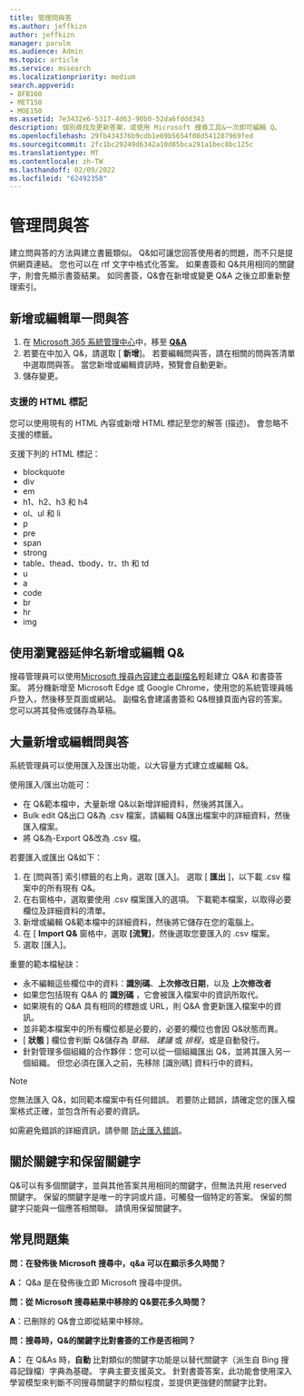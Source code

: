 ```yaml
---
title: 管理問與答
ms.author: jeffkizn
author: jeffkizn
manager: parulm
ms.audience: Admin
ms.topic: article
ms.service: mssearch
ms.localizationpriority: medium
search.appverid:
- BFB160
- MET150
- MOE150
ms.assetid: 7e3432e6-5317-4d63-90b0-52da6fddd343
description: 個別尋找及更新答案，或使用 Microsoft 搜尋工具&一次即可編輯 Q。
ms.openlocfilehash: 29fb434376b9cdb1e69b5654f08d541287969fed
ms.sourcegitcommit: 2fc1bc29249d6342a10d85bca291a1bec8bc125c
ms.translationtype: MT
ms.contentlocale: zh-TW
ms.lasthandoff: 02/09/2022
ms.locfileid: "62492358"
---
```

# <a name="manage-qas"></a>管理問與答

建立問與答的方法與建立書籤類似。 Q&如可讓您回答使用者的問題，而不只是提供網頁連結。 您也可以在 rtf 文字中格式化答案。 如果書簽和 Q&共用相同的關鍵字，則會先顯示書簽結果。 如同書簽，Q&會在新增或變更 Q&A 之後立即重新整理索引。

## <a name="add-or-edit-a-single-qa"></a>新增或編輯單一問與答

1. 在 [Microsoft 365 系統管理中心](https://admin.microsoft.com)中，移至 [**Q&A**](https://admin.microsoft.com/Adminportal/Home#/MicrosoftSearch/qnas)
1. 若要在中加入 Q&，請選取 [ **新增**]。
若要編輯問與答，請在相關的問與答清單中選取問與答。 當您新增或編輯資訊時，預覽會自動更新。
1. 儲存變更。

### <a name="supported-html-tags"></a>支援的 HTML 標記

您可以使用現有的 HTML 內容或新增 HTML 標記至您的解答 (描述)。 會忽略不支援的標籤。

支援下列的 HTML 標記：

- blockquote
- div
- em
- h1、h2、h3 和 h4
- ol、ul 和 li
- p
- pre
- span
- strong
- table、thead、tbody、tr、th 和 td
- u
- a
- code
- br
- hr
- img

## <a name="add-or-edit-qas-using-browser-extensions"></a>使用瀏覽器延伸名新增或編輯 Q&

搜尋管理員可以使用[Microsoft 搜尋內容建立者副檔名](https://chrome.google.com/webstore/detail/microsoft-search-content/nocnablpaoeecfmfnjoheefkogmleipm)輕鬆建立 Q&A 和書簽答案。 將分機新增至 Microsoft Edge 或 Google Chrome，使用您的系統管理員帳戶登入，然後移至頁面或網站。 副檔名會建議書簽和 Q&根據頁面內容的答案。 您可以將其發佈或儲存為草稿。

## <a name="bulk-add-or-edit-qas"></a>大量新增或編輯問與答

系統管理員可以使用匯入及匯出功能，以大容量方式建立或編輯 Q&。

使用匯入/匯出功能可：

- 在 Q&範本檔中，大量新增 Q&以新增詳細資料，然後將其匯入。
- Bulk edit Q&出口 Q&為 .csv 檔案，請編輯 Q&匯出檔案中的詳細資料，然後匯入檔案。
- 將 Q&為-Export Q&改為 .csv 檔。

若要匯入或匯出 Q&如下：

1. 在 [問與答] 索引標籤的右上角，選取 [匯入]。
選取 [ **匯出** ]，以下載 .csv 檔案中的所有現有 Q&。
1. 在右窗格中，選取要使用 .csv 檔案匯入的選項。 下載範本檔案，以取得必要欄位及詳細資料的清單。
1. 新增或編輯 Q&範本檔中的詳細資料，然後將它儲存在您的電腦上。
1. 在 [ **Import Q&** 窗格中，選取 **[流覽]**，然後選取您要匯入的 .csv 檔案。
1. 選取 [匯入]。

重要的範本檔秘訣：

- 永不編輯這些欄位中的資料：**識別碼**、**上次修改日期**，以及 **上次修改者**
- 如果您包括現有 Q&A 的 **識別碼** ，它會被匯入檔案中的資訊所取代。
- 如果現有的 Q&A 具有相同的標題或 URL，則 Q&A 會更新匯入檔案中的資訊。
- 並非範本檔案中的所有欄位都是必要的，必要的欄位也會因 Q&狀態而異。
- [ **狀態** ] 欄位會判斷 Q&儲存為 *草稿*、 *建議* 或 *排程*，或是自動發行。
- 針對管理多個組織的合作夥伴：您可以從一個組織匯出 Q&，並將其匯入另一個組織。 但您必須在匯入之前，先移除 [識別碼] 資料行中的資料。

> [!NOTE]
> 您無法匯入 Q&，如同範本檔案中有任何錯誤。 若要防止錯誤，請確定您的匯入檔案格式正確，並包含所有必要的資訊。

如需避免錯誤的詳細資訊，請參閱 [防止匯入錯誤](manage-bookmarks.md#prevent-import-errors)。

## <a name="about-keywords-and-reserved-keywords"></a>關於關鍵字和保留關鍵字

Q&可以有多個關鍵字，並與其他答案共用相同的關鍵字，但無法共用 reserved 關鍵字。 保留的關鍵字是唯一的字詞或片語，可觸發一個特定的答案。 保留的關鍵字只能與一個應答相關聯。 請慎用保留關鍵字。

## <a name="frequently-asked-questions"></a>常見問題集

**問：在發佈後 Microsoft 搜尋中，q&a 可以在顯示多久時間？**

**A：** Q&a 是在發佈後立即 Microsoft 搜尋中提供。

**問：從 Microsoft 搜尋結果中移除的 Q&要花多久時間？**

**A**：已刪除的 Q&會立即從結果中移除。

**問：搜尋時，Q&的關鍵字比對書簽的工作是否相同？**

**A：** 在 Q&As 時，**自動** 比對類似的關鍵字功能是以替代關鍵字（派生自 Bing 搜尋記錄檔）字典為基礎。 字典主要支援英文。 針對書簽答案，此功能會使用深入學習模型來判斷不同搜尋關鍵字的類似程度，並提供更強健的關鍵字比對。
